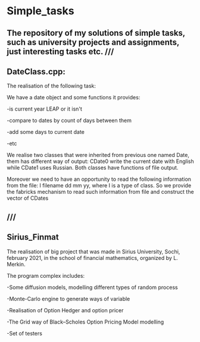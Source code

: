 # Simple_tasks
The repository of my solutions of simple tasks, such as university projects and assignments, just interesting tasks etc.
///
------------------------------
DateClass.cpp:
------------------------------
The realisation of the following task:

We have a date object and some functions it provides: 

-is current year LEAP or it isn't

-compare to dates by count of days between them

-add some days to current date

-etc

We realise two classes that were inherited from previous one named Date, them has different way of output: CDate0 write the current date with English while CDate1 uses Russian. Both classes have functions of file output.

Moreover we need to have an opportunity to read the following information from the file:  I filename dd mm yy, where I is a type of class. So we provide the fabricks mechanism to read such information from file and construct the vector of CDates

///
------------------------------
Sirius_Finmat
------------------------------

The realisation of big project that was made in Sirius University, Sochi, february 2021, in the school of financial mathematics, organized by L. Merkin.

The program complex includes:

-Some diffusion models, modelling different types of random process

-Monte-Carlo engine to generate ways of variable

-Realisation of Option Hedger and option pricer

-The Grid way of Black–Scholes Option Pricing Model modelling

-Set of testers
